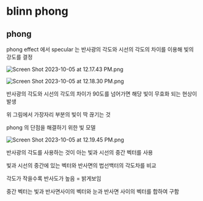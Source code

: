 # blinn phong

## phong

phong effect 에서 specular 는 반사광의 각도와 시선의 각도의 차이를 이용해 빛의 강도를 결정

![Screen Shot 2023-10-05 at 12.17.43 PM.png](blinn%20phong%20e6efc7e91aa54f3bbbfdc5c693bf4360/Screen_Shot_2023-10-05_at_12.17.43_PM.png)

![Screen Shot 2023-10-05 at 12.18.30 PM.png](blinn%20phong%20e6efc7e91aa54f3bbbfdc5c693bf4360/Screen_Shot_2023-10-05_at_12.18.30_PM.png)

반사광의 각도와 시선의 각도의 차이가 90도를 넘어가면 해당 빛이 무효화 되는 현상이 발생

위 그림에서 가장자리 부분의 빛이 딱 끊기는 것

phong 의 단점을 해결하기 위한 빛 모델

![Screen Shot 2023-10-05 at 12.19.45 PM.png](blinn%20phong%20e6efc7e91aa54f3bbbfdc5c693bf4360/Screen_Shot_2023-10-05_at_12.19.45_PM.png)

반사광의 각도를 사용하는 것이 아는 빛과 시선의 중간 벡터를 사용

빛과 시선의 중간에 있는 벡터와 반사면의 법선백터의 각도차를 비교

각도가 작을수록 반사도가 높음 = 밝게보임

중간 벡터는 빛과 반사면사이의 벡터와 눈과 반사면 사이의 벡터를 합하여 구함